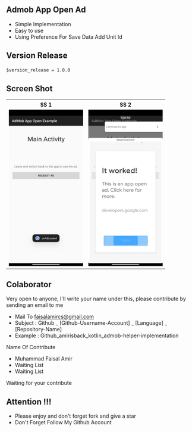 ## Admob App Open Ad
- Simple Implementation
- Easy to use
- Using Preference For Save Data Add Unit Id

## Version Release
```md
$version_release = 1.0.0
```

## Screen Shot
<table>

<tr>
    <th>SS 1</th>
    <th>SS 2</th>
</tr>

<tr>
    <td><img width="200px" height="420px" src="docs/image/ss_01.jpeg"></td>
    <td><img width="200px" height="420px" src="docs/image/ss_02.jpeg"></td>
</tr>

</table>

## Colaborator
Very open to anyone, I'll write your name under this, please contribute by sending an email to me

- Mail To faisalamircs@gmail.com
- Subject : Github _ [Github-Username-Account] _ [Language] _ [Repository-Name]
- Example : Github_amirisback_kotlin_admob-helper-implementation

Name Of Contribute
- Muhammad Faisal Amir
- Waiting List
- Waiting List

Waiting for your contribute

## Attention !!!
- Please enjoy and don't forget fork and give a star
- Don't Forget Follow My Github Account